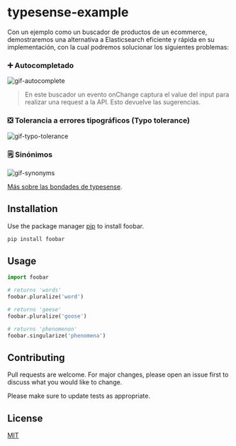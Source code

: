 # typesense-example

Con un ejemplo como un buscador de productos de un ecommerce, demostraremos una alternativa a Elasticsearch eficiente y rápida en su implementación, con la cual podremos solucionar los siguientes problemas:

### ➕ Autocompletado

![gif-autocomplete](https://github.com/user-attachments/assets/c865e5e7-a00b-41f5-884b-39b78279eb81)

> En este buscador un evento onChange captura el value del input para realizar una request a la API. Esto devuelve las sugerencias.

### ❎ Tolerancia a errores tipográficos (Typo tolerance)
![gif-typo-tolerance](https://github.com/user-attachments/assets/f6dc0da7-a082-46d0-9958-b0d4febeb4bb)


### 🗒️ Sinónimos
![gif-synonyms](https://github.com/user-attachments/assets/1c507509-1a20-4f04-a240-ce38fa86cec8)




[Más sobre las bondades de typesense](https://typesense.org/docs/overview/features.html).

## Installation

Use the package manager [pip](https://pip.pypa.io/en/stable/) to install foobar.

```bash
pip install foobar
```

## Usage

```python
import foobar

# returns 'words'
foobar.pluralize('word')

# returns 'geese'
foobar.pluralize('goose')

# returns 'phenomenon'
foobar.singularize('phenomena')
```

## Contributing

Pull requests are welcome. For major changes, please open an issue first
to discuss what you would like to change.

Please make sure to update tests as appropriate.

## License

[MIT](https://choosealicense.com/licenses/mit/)
